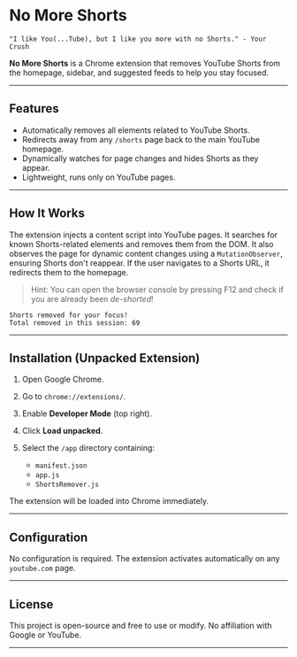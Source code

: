 # No More Shorts

`"I like You(...Tube), but I like you more with no Shorts." - Your Crush`  

**No More Shorts** is a Chrome extension that removes YouTube Shorts from the homepage, sidebar, and suggested feeds to help you stay focused.

---

## Features

* Automatically removes all elements related to YouTube Shorts.
* Redirects away from any `/shorts` page back to the main YouTube homepage.
* Dynamically watches for page changes and hides Shorts as they appear.
* Lightweight, runs only on YouTube pages.

---

## How It Works

The extension injects a content script into YouTube pages. It searches for known Shorts-related elements and removes them from the DOM. It also observes the page for dynamic content changes using a `MutationObserver`, ensuring Shorts don't reappear. If the user navigates to a Shorts URL, it redirects them to the homepage.  
  
>Hint: You can open the browser console by pressing F12 and check if you are already been _de-shorted_!  
  
```console
Shorts removed for your focus!
Total removed in this session: 69
```

---

## Installation (Unpacked Extension)

1. Open Google Chrome.
2. Go to `chrome://extensions/`.
3. Enable **Developer Mode** (top right).
4. Click **Load unpacked**.
5. Select the `/app` directory containing:

   * `manifest.json`
   * `app.js`
   * `ShortsRemover.js`

The extension will be loaded into Chrome immediately.

---

## Configuration

No configuration is required. The extension activates automatically on any `youtube.com` page.

---

## License

This project is open-source and free to use or modify. No affiliation with Google or YouTube.

---
